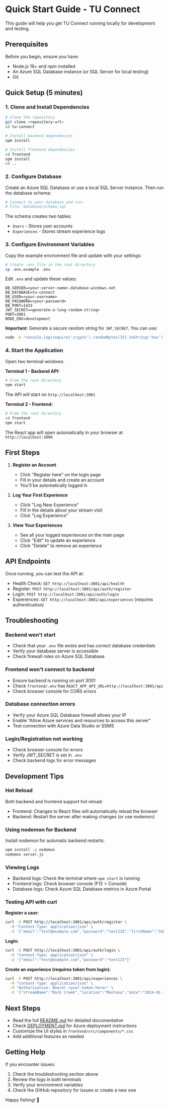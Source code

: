 # Quick Start Guide - TU Connect

This guide will help you get TU Connect running locally for development and testing.

## Prerequisites

Before you begin, ensure you have:
- Node.js 16+ and npm installed
- An Azure SQL Database instance (or SQL Server for local testing)
- Git

## Quick Setup (5 minutes)

### 1. Clone and Install Dependencies

```bash
# Clone the repository
git clone <repository-url>
cd tu-connect

# Install backend dependencies
npm install

# Install frontend dependencies
cd frontend
npm install
cd ..
```

### 2. Configure Database

Create an Azure SQL Database or use a local SQL Server instance. Then run the database schema:

```bash
# Connect to your database and run:
# File: database/schema.sql
```

The schema creates two tables:
- `Users` - Stores user accounts
- `Experiences` - Stores stream experience logs

### 3. Configure Environment Variables

Copy the example environment file and update with your settings:

```bash
# Create .env file in the root directory
cp .env.example .env
```

Edit `.env` and update these values:
```
DB_SERVER=<your-server-name>.database.windows.net
DB_DATABASE=tu-connect
DB_USER=<your-username>
DB_PASSWORD=<your-password>
DB_PORT=1433
JWT_SECRET=<generate-a-long-random-string>
PORT=3001
NODE_ENV=development
```

**Important**: Generate a secure random string for `JWT_SECRET`. You can use:
```bash
node -e "console.log(require('crypto').randomBytes(32).toString('hex'))"
```

### 4. Start the Application

Open two terminal windows:

**Terminal 1 - Backend API:**
```bash
# From the root directory
npm start
```

The API will start on `http://localhost:3001`

**Terminal 2 - Frontend:**
```bash
# From the root directory
cd frontend
npm start
```

The React app will open automatically in your browser at `http://localhost:3000`

## First Steps

1. **Register an Account**
   - Click "Register here" on the login page
   - Fill in your details and create an account
   - You'll be automatically logged in

2. **Log Your First Experience**
   - Click "Log New Experience"
   - Fill in the details about your stream visit
   - Click "Log Experience"

3. **View Your Experiences**
   - See all your logged experiences on the main page
   - Click "Edit" to update an experience
   - Click "Delete" to remove an experience

## API Endpoints

Once running, you can test the API at:
- Health Check: `GET http://localhost:3001/api/health`
- Register: `POST http://localhost:3001/api/auth/register`
- Login: `POST http://localhost:3001/api/auth/login`
- Experiences: `GET http://localhost:3001/api/experiences` (requires authentication)

## Troubleshooting

### Backend won't start
- Check that your `.env` file exists and has correct database credentials
- Verify your database server is accessible
- Check firewall rules on Azure SQL Database

### Frontend won't connect to backend
- Ensure backend is running on port 3001
- Check `frontend/.env` has `REACT_APP_API_URL=http://localhost:3001/api`
- Check browser console for CORS errors

### Database connection errors
- Verify your Azure SQL Database firewall allows your IP
- Enable "Allow Azure services and resources to access this server"
- Test connection with Azure Data Studio or SSMS

### Login/Registration not working
- Check browser console for errors
- Verify JWT_SECRET is set in `.env`
- Check backend logs for error messages

## Development Tips

### Hot Reload
Both backend and frontend support hot reload:
- Frontend: Changes to React files will automatically reload the browser
- Backend: Restart the server after making changes (or use nodemon)

### Using nodemon for Backend
Install nodemon for automatic backend restarts:
```bash
npm install -g nodemon
nodemon server.js
```

### Viewing Logs
- Backend logs: Check the terminal where `npm start` is running
- Frontend logs: Check browser console (F12 > Console)
- Database logs: Check Azure SQL Database metrics in Azure Portal

### Testing API with curl

**Register a user:**
```bash
curl -X POST http://localhost:3001/api/auth/register \
  -H "Content-Type: application/json" \
  -d '{"email":"test@example.com","password":"test123","firstName":"John","lastName":"Doe"}'
```

**Login:**
```bash
curl -X POST http://localhost:3001/api/auth/login \
  -H "Content-Type: application/json" \
  -d '{"email":"test@example.com","password":"test123"}'
```

**Create an experience (requires token from login):**
```bash
curl -X POST http://localhost:3001/api/experiences \
  -H "Content-Type: application/json" \
  -H "Authorization: Bearer <your-token-here>" \
  -d '{"streamName":"Rock Creek","location":"Montana","date":"2024-01-15","fishCaught":3,"species":"Rainbow Trout"}'
```

## Next Steps

- Read the full [README.md](README.md) for detailed documentation
- Check [DEPLOYMENT.md](DEPLOYMENT.md) for Azure deployment instructions
- Customize the UI styles in `frontend/src/components/*.css`
- Add additional features as needed

## Getting Help

If you encounter issues:
1. Check the troubleshooting section above
2. Review the logs in both terminals
3. Verify your environment variables
4. Check the GitHub repository for issues or create a new one

Happy fishing! 🎣
